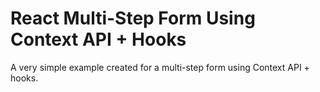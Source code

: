 # React Multi-Step Form Using Context API + Hooks
A very simple example created for a multi-step form using Context API + hooks.
